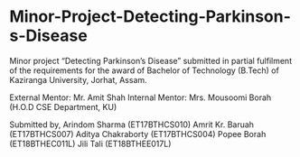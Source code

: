 # Minor-Project-Detecting-Parkinson-s-Disease
Minor project “Detecting Parkinson’s Disease” submitted in partial fulfilment of the requirements for the award of Bachelor of Technology (B.Tech) of Kaziranga University, Jorhat, Assam.

External Mentor: Mr. Amit Shah
Internal Mentor: Mrs. Mousoomi Borah (H.O.D CSE Department, KU)

Submitted by,
Arindom Sharma (ET17BTHCS010)
Amrit Kr. Baruah (ET17BTHCS007)
Aditya Chakraborty (ET17BTHCS004)
Popee Borah (ET18BTHEC011L)
Jili Tali (ET18BTHEE017L)
